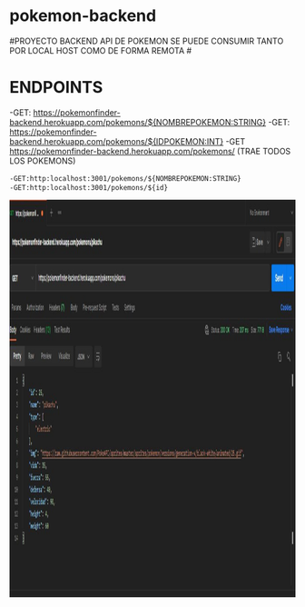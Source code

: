 # pokemon-backend
#PROYECTO BACKEND API  DE POKEMON SE PUEDE CONSUMIR TANTO POR LOCAL HOST COMO DE FORMA REMOTA 
#<h1>ENDPOINTS</h1>
    -GET: https://pokemonfinder-backend.herokuapp.com/pokemons/${NOMBREPOKEMON:STRING}
    -GET: https://pokemonfinder-backend.herokuapp.com/pokemons/${IDPOKEMON:INT}
    -GET https://pokemonfinder-backend.herokuapp.com/pokemons/         (TRAE TODOS LOS POKEMONS)
    
    -GET:http:localhost:3001/pokemons/${NOMBREPOKEMON:STRING}
    -GET:http:localhost:3001/pokemons/${id}
    
    
<p align="left">
  <img height="700"  src="./Captura.JPG" />
</p>
